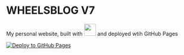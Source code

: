 # WHEELSBLOG V7

My personal website, built with <img height="auto" width="32" src="https://cdn.simpleicons.org/eleventy/white"/> and deployed wtih GitHub Pages

[![Deploy to GitHub Pages](https://github.com/wheelsbot7/wheelsbot7.github.io/actions/workflows/github_pages.yml/badge.svg)](https://github.com/wheelsbot7/wheelsbot7.github.io/actions/workflows/github_pages.yml)
